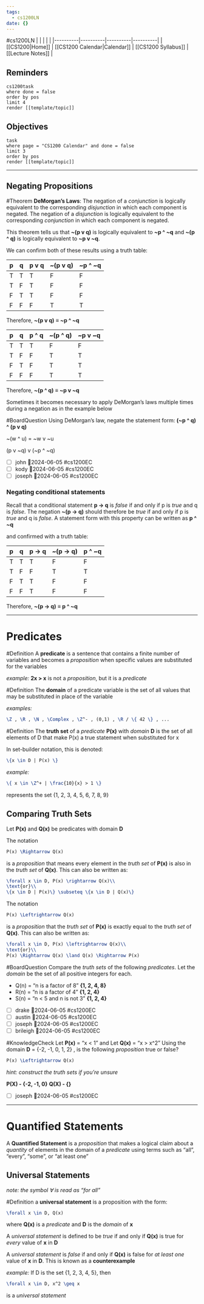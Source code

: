 ```yaml
---
tags:
  - cs1200LN
date: {}
---
```

#cs1200LN
|  |  |  |  |
|----------|----------|----------|----------|
| [[CS1200|Home]] | [[CS1200 Calendar|Calendar]] | [[CS1200 Syllabus]] | [[Lecture Notes]] |


## Reminders

```query
cs1200task
where done = false
order by pos
limit 4
render [[template/topic]]
```

## Objectives

```query
task
where page = "CS1200 Calendar" and done = false
limit 3
order by pos
render [[template/topic]]
```
---

## Negating Propositions

#Theorem **DeMorgan’s Laws**: The negation of a _conjunction_ is logically equivalent to the corresponding _disjunction_ in which each component is negated. The negation of a _disjunction_ is logically equivalent to the corresponding _conjunction_ in which each component is negated.

This theorem tells us that **~(p v q)** is logically equivalent to **~p ^ ~q**
and **~(p ^ q)** is logically equivalent to **~p v ~q**.

We can confirm both of these results using a truth table:

| p | q | p v q | ~(p v q) | ~p ^ ~q |
|----------|----------|----------|----------|----------|
| T | T | T | F | F |
| T | F | T | F | F |
| F | T | T | F | F |
| F | F | F | T | T |

Therefore, **~(p v q)** ≡ **~p ^ ~q**

| p | q | p ^ q | ~(p ^ q) | ~p v ~q |
|----------|----------|----------|----------|----------|
| T | T | T | F | F |
| T | F | F | T | T |
| F | T | F | T | T |
| F | F | F | T | T |

Therefore, **~(p ^ q)** ≡ **~p v ~q**

Sometimes it becomes necessary to apply DeMorgan’s laws multiple times during a negation as in the example below

#BoardQuestion Using DeMorgan’s law, negate the statement form:        **(~p ^ q) ^ (p v q)**

~(w ^ u) = ~w v ~u

(p v ~q) v (~p ^ ~q)

* [ ] john  📅2024-06-05 #cs1200EC
* [ ] kody  📅2024-06-05 #cs1200EC
* [ ] joseph  📅2024-06-05 #cs1200EC

### Negating conditional statements

Recall that a conditional statement **p -> q** is _false_ if and only if p is _true_ and q is _false_. The negation **~(p -> q)** should therefore be _true_ if and only if p is _true_ and q is _false_. A statement form with this property can be written as **p ^ ~q**

and confirmed with a truth table:

| p | q | p -> q | ~(p -> q) | p ^ ~q |
|----------|----------|----------|----------|----------|
| T | T | T | F | F |
| T | F | F | T | T |
| F | T | T | F | F |
| F | F | T | F | F |

Therefore, **~(p -> q)** ≡ **p ^ ~q**

---

# Predicates

#Definition A **predicate** is a sentence that contains a finite number of variables and becomes a _proposition_ when specific values are substituted for the variables

_example:_ **2x > x** is not a _proposition_, but it is a _predicate_

#Definition The **domain** of a predicate variable is the set of all values that may be substituted in place of the variable

_examples:_ 
```latex
\Z , \R , \N , \Complex , \Z^- , (0,1) , \R / \{ 42 \} , ...
```

#Definition The **truth set** of a _predicate_ **P(x)** with _domain_ **D** is the set of all elements of D that make P(x) a true statement when substituted for x

In set-builder notation, this is denoted:
```latex
\{x \in D | P(x) \}
```

_example:_
```latex
\{ x \in \Z^+ | \frac{10}{x} > 1 \}
```
represents the set
{1, 2, 3, 4, 5, 6, 7, 8, 9}


## Comparing Truth Sets

Let **P(x)** and **Q(x)** be predicates with domain **D**

The notation
```latex
P(x) \Rightarrow Q(x)
```
is a _proposition_ that means every element in the _truth set_ of **P(x)** is also in the _truth set_ of **Q(x)**. This can also be written as:
```latex
\forall x \in D, P(x) \rightarrow Q(x)\\
\text{or}\\
\{x \in D | P(x)\} \subseteq \{x \in D | Q(x)\}
```

The notation
```latex
P(x) \Leftrightarrow Q(x)
```
is a _proposition_ that the _truth set_ of **P(x)** is exactly equal to the _truth set_ of **Q(x)**. This can also be written as:
```latex
\forall x \in D, P(x) \leftrightarrow Q(x)\\
\text{or}\\
P(x) \Rightarrow Q(x) \land Q(x) \Rightarrow P(x)
```

#BoardQuestion Compare the _truth sets_ of the following _predicates_. Let the _domain_ be the set of all positive integers for each.
* Q(n) = “n is a factor of 8” **{1, 2, 4, 8}**
* R(n) = “n is a factor of 4” **{1, 2, 4}**
* S(n) = “n < 5 and n is not 3” **{1, 2, 4}**

* [ ] drake  📅2024-06-05 #cs1200EC
* [ ] austin  📅2024-06-05 #cs1200EC
* [ ] joseph  📅2024-06-05 #cs1200EC
* [ ] brileigh  📅2024-06-05 #cs1200EC

#KnowledgeCheck Let **P(x)** = “x < 1” and Let **Q(x)** = “x > x^2”
Using the domain **D** = {-2, -1, 0, 1, 2} , is the following _proposition_ true or false?
```latex
P(x) \Leftrightarrow Q(x) 
```
_hint: construct the truth sets if you’re unsure_

**P(X) - {-2, -1, 0}**
**Q(X) - {}**

* [ ] joseph  📅2024-06-05 #cs1200EC

---
# Quantified Statements

A **Quantified Statement** is a _proposition_ that makes a logical claim about a _quantity_ of elements in the domain of a _predicate_ using terms such as “all”, “every”, “some”, or “at least one”

## Universal Statements

_note: the symbol ∀ is read as “for all”_

#Definition a **universal statement** is a proposition with the form:
```latex
\forall x \in D, Q(x)
```
where **Q(x)** is a _predicate_ and **D** is the _domain_ of **x**

A _universal statement_ is defined to be _true_ if and only if **Q(x)** is true for _every_ value of **x** in **D**

A _universal statement_ is _false_ if and only if **Q(x)** is false for _at least one_ value of **x** in **D**. This is known as a **counterexample**

_example:_ If D is the set {1, 2, 3, 4, 5}, then
```latex
\forall x \in D, x^2 \geq x
```
is a _universal statement_
